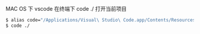 MAC OS 下 vscode 在终端下 code ./ 打开当前项目
```bash
$ alias code="/Applications/Visual\ Studio\ Code.app/Contents/Resources/app/bin/code"
$ code ./ 
```